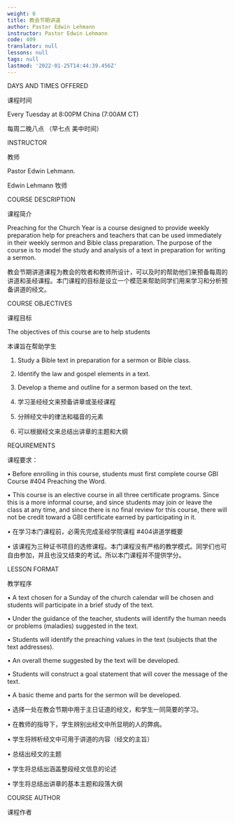 ```yaml
---
weight: 0
title: 教会节期讲道
author: Pastor Edwin Lehmann
instructor: Pastor Edwin Lehmann
code: 409
translator: null
lessons: null
tags: null
lastmod: '2022-01-25T14:44:39.456Z'
---
```

 
DAYS AND TIMES OFFERED  

课程时间

Every Tuesday at 8:00PM China (7:00AM CT)

每周二晚八点 （早七点 美中时间）

INSTRUCTOR

教师

Pastor Edwin Lehmann.

Edwin Lehmann 牧师

COURSE DESCRIPTION

课程简介

Preaching for the Church Year is a course designed to provide weekly preparation help for preachers and teachers that can be used immediately in their weekly sermon and Bible class preparation. The purpose of the course is to model the study and analysis of a text in preparation for writing a sermon.

教会节期讲道课程为教会的牧者和教师所设计，可以及时的帮助他们来预备每周的讲道和圣经课程。本门课程的目标是设立一个模范来帮助同学们用来学习和分析预备讲道的经文。

COURSE OBJECTIVES

课程目标

The objectives of this course are to help students

本课旨在帮助学生

1. Study a Bible text in preparation for a sermon or Bible class.
2. Identify the law and gospel elements in a text.
3. Develop a theme and outline for a sermon based on the text.

1. 学习圣经经文来预备讲章或圣经课程
2. 分辨经文中的律法和福音的元素
3. 可以根据经文来总结出讲章的主题和大纲

REQUIREMENTS

课程要求：

• Before enrolling in this course, students must first complete course GBI Course #404 Preaching the Word.

• This course is an elective course in all three certificate programs. Since this is a more informal course, and since students may join or leave the class at any time, and since there is no final review for this course, there will not be credit toward a GBI certificate earned by participating in it.  

• 在学习本门课程前，必需先完成圣经学院课程 #404讲道学概要

• 该课程为三种证书项目的选修课程。本门课程没有严格的教学模式。同学们也可自由参加，并且也没又结束的考试。所以本门课程并不提供学分。

LESSON FORMAT

教学程序

• A text chosen for a Sunday of the church calendar will be chosen and students will participate in a brief study of the text.  

• Under the guidance of the teacher, students will identify the human needs or problems (maladies) suggested in the text.

• Students will identify the preaching values in the text (subjects that the text addresses).

• An overall theme suggested by the text will be developed.

• Students will construct a goal statement that will cover the message of the text.

• A basic theme and parts for the sermon will be developed.

• 选择一处在教会节期中用于主日证道的经文，和学生一同简要的学习。

• 在教师的指导下，学生辨别出经文中所显明的人的弊病。

• 学生将辨析经文中可用于讲道的内容（经文的主旨）

• 总结出经文的主题

• 学生将总结出涵盖整段经文信息的论述

• 学生将总结出讲章的基本主题和段落大纲

COURSE AUTHOR

课程作者